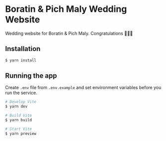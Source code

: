 # Boratin & Pich Maly Wedding Website

Wedding website for Boratin &amp; Pich Maly. Congratulations 🎉🎊🎈

## Installation

```bash
$ yarn install
```

## Running the app

Create `.env` file from `.env.example` and set environment variables before you run the service.

```bash
# Develop Vite
$ yarn dev

# Build Vite
$ yarn build

# Start Vite
$ yarn preview
```

